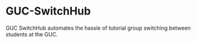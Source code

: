 # GUC-SwitchHub
GUC SwitchHub automates the hassle of tutorial group switching between students at the GUC.
